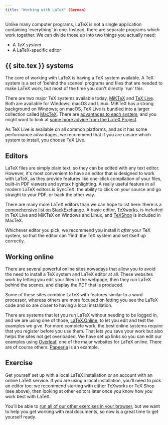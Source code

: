 ```yaml
---
title: "Working with LaTeX" (German)
---
```


Unlike many computer programs, LaTeX is not a single application containing
'everything' in one. Instead, there are separate programs which work together.
We can divide those up into two things you actually need:

- A _TeX system_
- A LaTeX-specific editor

## {{ site.tex }} systems

The core of working with LaTeX is having a TeX system available. A TeX system is a set
of 'behind the scenes' programs and files that are needed to make LaTeX work, but
most of the time you don't directly 'run' this.

There are two major TeX systems available today,
[MiKTeX](https://www.miktex.org) and [TeX Live](https://tug.org/texlive). Both
are available for Windows, macOS and Linux.
MiKTeX has a strong background on Windows;
on macOS, TeX Live is bundled into a larger collection called [MacTeX](http://www.tug.org/mactex/).
There are [advantages to each
system](https://tex.stackexchange.com/questions/20036), and you might want to
look at [some more advice from the LaTeX
Project](https://www.latex-project.org/get/).

As TeX Live is available on all common platforms, and as it has some performance
advantages, we recommend that if you are unsure which system to install, you
choose TeX Live.

## Editors

LaTeX files are simply plain text, so they can be edited with any text editor.
However, it's most convenient to have an editor that is designed to work with
LaTeX, as they provide features like one-click compilation of your files,
built-in PDF viewers and syntax highlighting. A really useful feature in all
modern LaTeX editors is SyncTeX: the ability to click on your source and go
straight to your PDF, or back the other way.

There are many more LaTeX editors than we can hope to list here: there is a
[comprehensive list on
StackExchange](https://tex.stackexchange.com/questions/339/latex-editors-ides).
A basic editor, [TeXworks](https://tug.org/texworks), is included in TeX Live
and MiKTeX on Windows and Linux, and [TeXShop](https://pages.uoregon.edu/koch/texshop/)
is included in MacTeX.

Whichever editor you pick, we recommend you install it _after_ your TeX system,
so that the editor can 'find' the TeX system and set itself up correctly.

## Working online

There are several powerful online sites nowadays that allow you to avoid
the need to install a TeX system and LaTeX editor at all. These websites
work by letting you edit your files in the webpage, then they run LaTeX
behind the scenes, and display the PDF that is produced.

Some of these sites combine LaTeX with features similar to a word processor,
whereas others are more focused on letting you see the LaTeX code and
so are closer to having a local installation.

There are systems that let you run LaTeX without needing to be logged in, and we
are using one of those, [LaTeX.Online](https://latexonline.cc), to let you
edit and test the examples we give. For more complete work, the best online
systems require that you register before you use them. That lets you save your
work but also helps the sites not get overloaded. We have set up links so you
can edit our examples using [Overleaf](https://www.overleaf.com), one of the
major websites for LaTeX online. There are of course others:
[Papeeria](https://papeeria.com/) is an example.

## Exercise

Get yourself set up with a local LaTeX installation _or_ an account with
an online LaTeX service. If you are using a local installation, you'll need
to pick an editor too: we recommend starting with either TeXworks or TeX Shop
(see above), then looking at other editors later once you know how _you_
work best with LaTeX.

You'll be able to [run all of our other exercises in your browser](help), but we want
to help you get working with real documents, so now is a great time to get
yourself ready.
